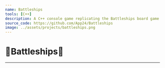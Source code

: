 ```yaml
---
name: Battleships
tools: [C++]
description: A C++ console game replicating the Battleships board game for an University module.
source_code: https://github.com/App24/Battleships
image: ../assets/projects/battleships.png
---
```


# 🚢Battleships🚢

---